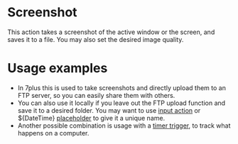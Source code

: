 # Screenshot #
This action takes a screenshot of the active window or the screen, and saves it to a file.
You may also set the desired image quality.

# Usage examples #
  * In 7plus this is used to take screenshots and directly upload them to an FTP server, so you can easily share them with others.
  * You can also use it locally if you leave out the FTP upload function and save it to a desired folder. You may want to use [input action](docsActionsInput.md) or ${DateTime} [placeholder](docsGenericPlaceholders.md) to give it a unique name.
  * Another possible combination is usage with a [timer trigger](docsTriggersTimer.md), to track what happens on a computer.